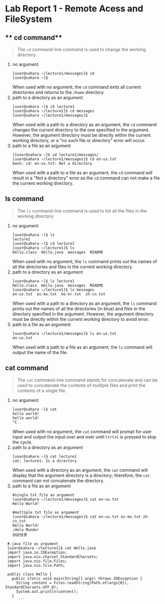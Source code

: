 # Lab Report 1 - Remote Acess and FileSystem
## ** cd command**
> The ```cd``` command-line command is used to change the working directory
1. no argument
   ```
   [user@sahara ~/lecture1/messages]$ cd
   [user@sahara ~]$ 
   ```
   When used with no argument, the ```cd``` command exits all current directories and returns to the ```/home``` directory.
2. path to a directory as an argument
   ```
   [user@sahara ~]$ cd lecture1
   [user@sahara ~/lecture1]$ cd messages
   [user@sahara ~/lecture1/messages]$ 
   ```
   When used with a path to a directory as an argument, the ```cd``` command changes the current directory to the one specified in the argument. However, the argument directory must be directly within the current working directory, or a "no such file or directory" error will occur. 
3. path to a file as an argument
   ```
   [[user@sahara ~]$ cd lecture1/messages/
   [user@sahara ~/lecture1/messages]$ cd en-us.txt
   bash: cd: en-us.txt: Not a directory
   ```
   When  used with a path to a file as an argument, the ```cd``` command will result in a "Not a directory" error as the ```cd``` command can not make a file the current working directory.

## **ls command**
> The ```ls``` command-line command is used to list all the files in the working directory
1. no argument
   ```
   [user@sahara ~]$ ls
   lecture1
   [user@sahara ~]$ cd lecture1
   [user@sahara ~/lecture1]$ ls
   Hello.class  Hello.java  messages  README
   ```
   When used with no argument, the ```ls``` command prints out the names of all the directories and files in the current working directory.
2. path to a directory as an argument
   ```
   [user@sahara ~]$ ls lecture1
   Hello.class  Hello.java  messages  README
   [user@sahara ~/lecture1]$ ls messages
   en-us.txt  es-mx.txt  ko-kr.txt  zh-cn.txt
   ```
   When used with a path to a directory as an argument, the ```ls``` command prints out the names of all the directories (in blue) and files in the directory specified in the argument. However, the argument directory must be directly within the current working directory to avoid error. 
3. path to a file as an argument
    ```
   [user@sahara ~/lecture1/messages]$ ls en-us.txt
   en-us.txt
   ```
   When used with a path to a file as an argument, the ```ls``` command will output the name of the file. 
     
## **cat command**
> The ```cat``` command-line command stands for concatenate and can be used to concatenate the contents of multiple files and print the contents of a single file.  
1. no argument
   ```
   [user@sahara ~]$ cat
   hello world!
   hello world!
   ^C
    ```
   When used with no argument, the ```cat``` command will prompt for user input and output the input over and over until ```Ctrl+C``` is pressed to stop the cycle.   
2. path to a directory as an argument
   ```
   [user@sahara ~]$ cat lecture1
   cat: lecture1: Is a directory
    ```
   When used with a directory as an argument, the ```cat``` command will display that the argument directory is a directory; therefore, the ```cat``` command can not concatenate the directory.
3. path to a file as an argument
   ```
   #single txt file as argument
   [user@sahara ~/lecture1/messages]$ cat en-us.txt
   Hello World!
     ```
   ```
   #multiple txt file as argument
   [user@sahara ~/lecture1/messages]$ cat en-us.txt es-mx.txt zh-cn.txt
   Hello World!
   ¡Hola Mundo!
   你好世界
     ```
  ```
   #.java file as argument
   [user@sahara ~/lecture1]$ cat Hello.java
   import java.io.IOException;
   import java.nio.charset.StandardCharsets;
   import java.nio.file.Files;
   import java.nio.file.Path;

   public class Hello {
     public static void main(String[] args) throws IOException {
       String content = Files.readString(Path.of(args[0]), StandardCharsets.UTF_8);    
       System.out.println(content);
     }
        ```
   

   
     

     
